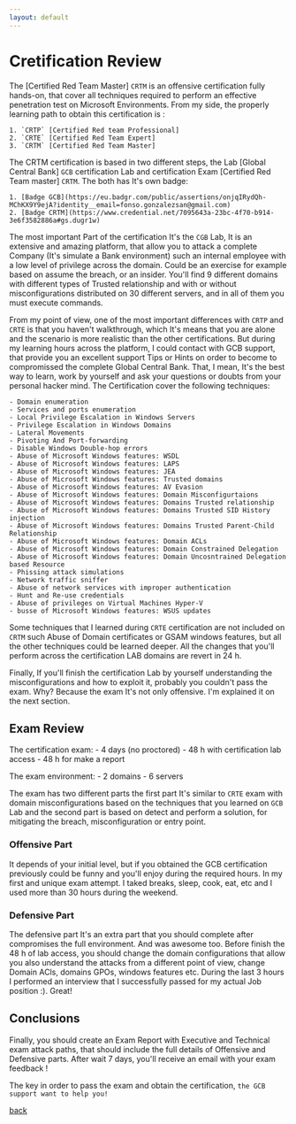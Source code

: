 ```yaml
---
layout: default
---
```


# Cretification Review

The [Certified Red Team Master] `CRTM` is an offensive certification fully hands-on, that cover all techniques required to perform an effective penetration test on Microsoft Environments.
From my side, the properly learning path to obtain this certification is :

	1. `CRTP` [Certified Red team Professional]
	2. `CRTE` [Certified Red Team Expert]
	3. `CRTM` [Certified Red Team Master]
	
The CRTM certification is based in two different steps, the Lab [Global Central Bank] `GCB` certification Lab and certification Exam [Certified Red Team master] `CRTM`.
The both has It's own badge:
	
	1. [Badge GCB](https://eu.badgr.com/public/assertions/onjqIRydQh-MChKX9Y9ejA?identity__email=fonso.gonzalezsan@gmail.com)
	2. [Badge CRTM](https://www.credential.net/7095643a-23bc-4f70-b914-3e6f3582886a#gs.dugr1w)

The most important Part of the certification It's the `CGB` Lab, It is an extensive and amazing platform, that allow you to attack a complete Company (It's simulate a Bank environment) such an internal employee with a low level of privilege across the domain. Could be an exercise for example based on assume the breach, or an insider.
You'll find 9 different domains with different types of Trusted relationship and with or without misconfigurations distributed on 30 different servers, and in all of them you must execute commands.

From my point of view, one of the most important differences with `CRTP` and `CRTE` is that you haven't walkthrough, which It's means that you are alone and the scenario is more realistic than the other certifications.
But during my learning hours across the platform, I could contact with GCB support, that provide you an excellent support Tips or Hints on order to become to compromissed the complete Global Central Bank. That, I mean, It's the best way to learn, work by yourself and ask your questions or doubts from your personal hacker mind.
The Certification cover the following techniques:
	
	- Domain enumeration
	- Services and ports enumeration
	- Local Privilege Escalation in Windows Servers
	- Privilege Escalation in Windows Domains
	- Lateral Movements
	- Pivoting And Port-forwarding
	- Disable Windows Double-hop errors
	- Abuse of Microsoft Windows features: WSDL
	- Abuse of Microsoft Windows features: LAPS
	- Abuse of Microsoft Windows features: JEA
	- Abuse of Microsoft Windows features: Trusted domains
	- Abuse of Microsoft Windows features: AV Evasion
	- Abuse of Microsoft Windows features: Domain Misconfigurtaions
	- Abuse of Microsoft Windows features: Domains Trusted relationship
	- Abuse of Microsoft Windows features: Domains Trusted SID History injection
	- Abuse of Microsoft Windows features: Domains Trusted Parent-Child Relationship
	- Abuse of Microsoft Windows features: Domain ACLs
	- Abuse of Microsoft Windows features: Domain Constrained Delegation
	- Abuse of Microsoft Windows features: Domain Uncosntrained Delegation based Resource
	- Phissing attack simulations
	- Network traffic sniffer
	- Abuse of network services with improper authentication
	- Hunt and Re-use credentials
	- Abuse of privileges on Virtual Machines Hyper-V
	- busse of Microsoft Windows features: WSUS updates

Some techniques that I learned during `CRTE` certification are not included on `CRTM` such Abuse of Domain certificates or GSAM windows features, but all the other techniques could be learned deeper.
All the changes that you'll perform across the certification LAB domains are revert in 24 h.

Finally, If you'll finish the certification Lab by yourself understanding the misconfigurations and how to exploit it, probably you couldn't pass the exam.
Why? Because the exam It's not only offensive. I'm explained it on the next section.

## Exam Review

The certification exam: 
	- 4 days (no proctored)
	- 48 h with certification lab access
	- 48 h for make a report

The exam environment:
	- 2 domains
	- 6 servers
	
The exam has two different parts the first part It's similar to `CRTE` exam with domain misconfigurations based on the techniques that you learned on `GCB` Lab and the second part is based on detect and perform a solution, for mitigating the breach, misconfiguration or entry point.     

### Offensive Part

It depends of your initial level, but if you obtained the GCB certification previously could be funny and you'll enjoy during the required hours. 
In my first and unique exam attempt. I taked breaks, sleep, cook, eat, etc and I used more than 30 hours during the weekend. 

### Defensive Part

The defensive part It's an extra part that you should complete after compromises the full environment. And was awesome too.
Before finish the 48 h of lab access, you should change the domain configurations that allow you also understand the attacks from a different point of view, change Domain ACls, domains GPOs, windows features etc.
During the last 3 hours I performed an interview that I successfully passed for my actual Job position :). Great! 

## Conclusions

Finally, you should create an Exam Report with Executive and Technical exam attack paths, that should include the full details of Offensive and Defensive parts.
After wait 7 days, you'll receive an email with your exam feedback !

The key in order to pass the exam and obtain the certification, `the GCB support want to help you!`

[back](./)
